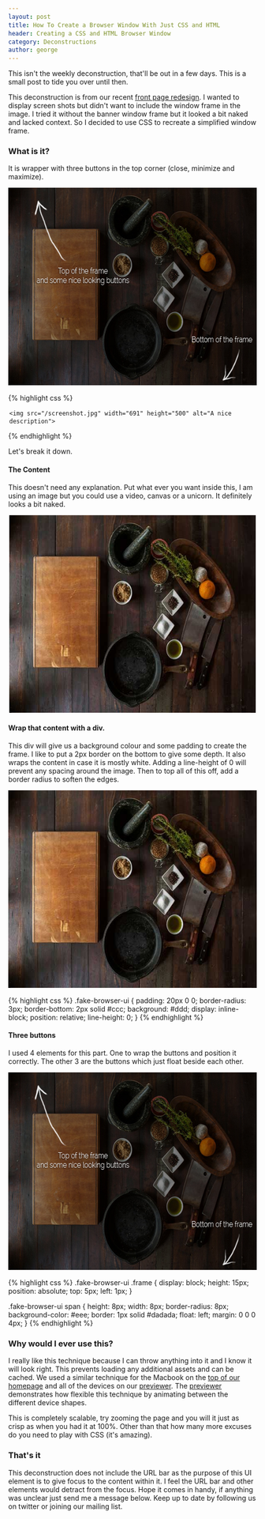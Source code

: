 ```yaml
---
layout: post
title: How To Create a Browser Window With Just CSS and HTML
header: Creating a CSS and HTML Browser Window
category: Deconstructions
author: george
---
```


This isn't the weekly deconstruction, that'll be out in a few days. This is a small post to tide you over until then.

This deconstruction is from our recent <a href="/">front page redesign</a>. I wanted to display screen shots but didn't want to include the window frame in the image. I tried it without the banner window frame but it looked a bit naked and lacked context. So I decided to use CSS to recreate a simplified window frame.

### What is it?
It is wrapper with three buttons in the top corner (close, minimize and maximize).

<img class="screenshot" src="/img/blog/deconstructions/browser-image-with-arrows.jpg" width="604" height="400" alt="arrows pointing out the features and a nice background">

{% highlight css %}
<div class="fake-browser-ui">
    <div class="frame">
        <span></span>
        <span></span>
        <span></span>
    </div>

    <img src="/screenshot.jpg" width="691" height="500" alt="A nice description">
</div>
{% endhighlight %}

Let's break it down.

#### The Content
This doesn't need any explanation. Put what ever you want inside this, I am using an image but you could use a video, canvas or a unicorn. It definitely looks a bit naked.

<div class="blank-image-wrapper"><img src="/img/blog/deconstructions/browser-image.jpg" width="604" height="400" alt="A nice background with some kitchen wares"></div>

#### Wrap that content with a div.
This div will give us a background colour and some padding to create the frame. I like to put a 2px border on the bottom to give some depth. It also wraps the content in case it is mostly white. Adding a line-height of 0 will prevent any spacing around the image. Then to top all of this off, add a border radius to soften the edges.

<img class="screenshot" style="background-image: none;" src="/img/blog/deconstructions/browser-image.jpg" width="604" height="400" alt="A nice background with some kitchen wares">

{% highlight css %}
.fake-browser-ui {
    padding: 20px 0 0;
    border-radius: 3px;
    border-bottom: 2px solid #ccc;
    background: #ddd;
    display: inline-block;
    position: relative;
    line-height: 0;
}
{% endhighlight %}

#### Three buttons
I used 4 elements for this part. One to wrap the buttons and position it correctly. The other 3 are the buttons which just float beside each other.

<img class="screenshot" src="/img/blog/deconstructions/browser-image-with-arrows.jpg" width="604" height="400" alt="arrows pointing out the features and a nice background">

{% highlight css %}
.fake-browser-ui .frame {
    display: block;
    height: 15px;
    position: absolute;
    top: 5px;
    left: 1px;
}

.fake-browser-ui span {
    height: 8px;
    width: 8px;
    border-radius: 8px;
    background-color: #eee;
    border: 1px solid #dadada;
    float: left;
    margin: 0 0 0 4px;
}
{% endhighlight %}

### Why would I ever use this?
I really like this technique because I can throw anything into it and I know it will look right. This prevents loading any additional assets and can be cached. We used a similar technique for the Macbook on the <a href="/">top of our homepage</a> and all of the devices on our <a href="http://cloudcannon.com/previewer/">previewer</a>. The <a href="http://cloudcannon.com/previewer/">previewer</a> demonstrates how flexible this technique by animating between the different device shapes.

This is completely scalable, try zooming the page and you will it just as crisp as when you had it at 100%. Other than that how many more excuses do you need to play with CSS (it's amazing).

### That's it
This deconstruction does not include the URL bar as the purpose of this UI element is to give focus to the content within it. I feel the URL bar and other elements would detract from the focus. Hope it comes in handy, if anything was unclear just send me a message below. Keep up to date by following us on twitter or joining our mailing list.

<style>
.fake-browser-ui {
    max-width: 500px;
    margin: 0 auto;
    display: block;
}

.fake-browser-ui img {
    margin: 0 auto;
}

.blank-image-wrapper {
    max-width: 500px;
    margin: 0 auto;
    text-align: center;
}
</style>
